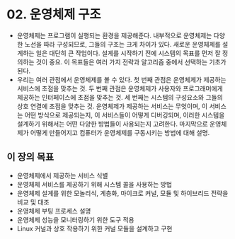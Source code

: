 # 02. 운영체제 구조
- 운영체제는 프로그램이 실행되는 환경을 제공해준다. 내부적으로 운영체제는 다양한 노선을 따라 구성되므로, 그들의 구조는 크게 차이가 있다. 새로운 운영체제를 설계하는 일은 대단히 큰 작업이다.
설계를 시작하기 전에 시스템의 목표를 먼저 잘 정의하는 것이 중요. 이 목표들은 여러 가지 전략과 알고리즘 중에서 선택하는 기초가 된다.
- 우리는 여러 관점에서 운영체제를 볼 수 있다. 첫 번째 관점은 운영체제가 제공하는 서비스에 초점을 맞추는 것. 두 번째 관점은 운영체제가 사용자와 프로그래머에게 제공하는 인터페이스에 초점을
맞추는 것. 세 번째는 시스템의 구성요소와 그들의 상호 연결에 초점을 맞추는 것. 운영체제가 제공하는 서비스는 무엇이며, 이 서비스는 어떤 방식으로 제공되는지, 이 서비스들이 어떻게 디버깅되며,
이러한 시스템을 설계하기 위해서는 어떤 다양한 방법들이 사용되는지 고려한다. 마지막으로 운영체제가 어떻게 만들어지고 컴퓨터가 운영체제를 구동시키는 방법에 대해 설명.

## 이 장의 목표
- 운영체제에서 제공하는 서비스 식별
- 운영체제 서비스를 제공하기 위해 시스템 콜을 사용하는 방법
- 운영체제 설계를 위한 모놀리식, 계층화, 마이크로 커널, 모듈 및 하이브리드 전략을 비교 및 대조
- 운영체제 부팅 프로세스 설명
- 운영체제 성능을 모니터링하기 위한 도구 적용
- Linux 커널과 상호 작용하기 위한 커널 모듈을 설계하고 구현
